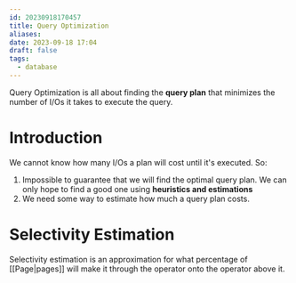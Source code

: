 ```yaml
---
id: 20230918170457
title: Query Optimization
aliases: 
date: 2023-09-18 17:04
draft: false
tags:
  - database
---
```

Query Optimization is all about finding the **query plan** that minimizes the number of I/Os it takes to execute the query.

# Introduction

We cannot know how many I/Os a plan will cost until it's executed. So:
1. Impossible to guarantee that we will find the optimal query plan. We can only hope to find a good one using **heuristics and estimations**
2. We need some way to estimate how much a query plan costs. 

# Selectivity Estimation

Selectivity estimation is an approximation for what percentage of [[Page|pages]] will make it through the operator onto the operator above it.